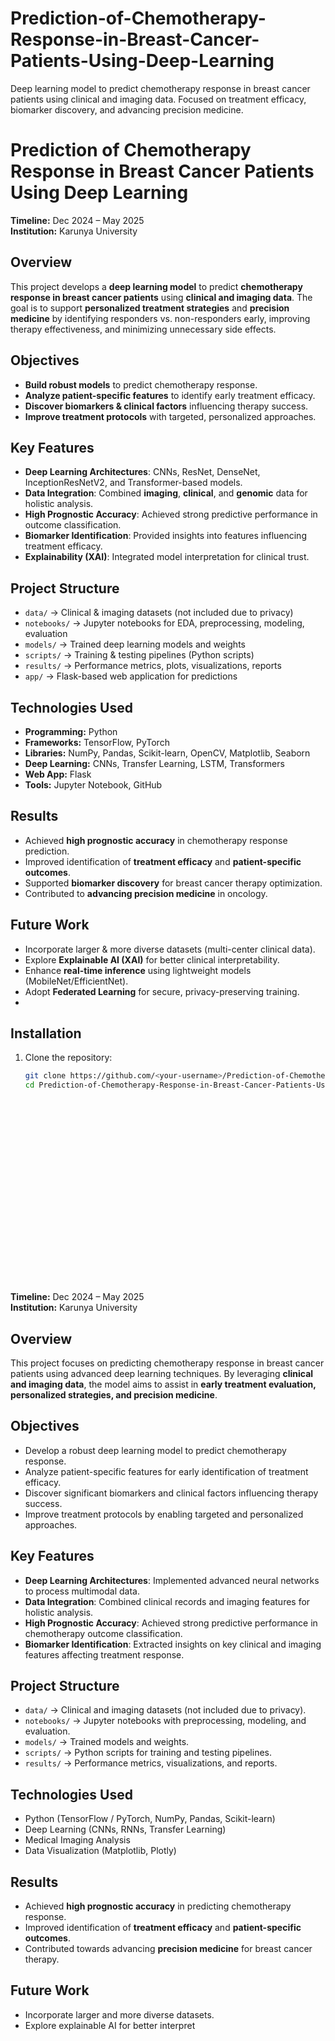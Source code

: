 # Prediction-of-Chemotherapy-Response-in-Breast-Cancer-Patients-Using-Deep-Learning
Deep learning model to predict chemotherapy response in breast cancer patients using clinical and imaging data. Focused on treatment efficacy, biomarker discovery, and advancing precision medicine.

# Prediction of Chemotherapy Response in Breast Cancer Patients Using Deep Learning

**Timeline:** Dec 2024 – May 2025  
**Institution:** Karunya University  

## Overview
This project develops a **deep learning model** to predict **chemotherapy response in breast cancer patients** using **clinical and imaging data**. The goal is to support **personalized treatment strategies** and **precision medicine** by identifying responders vs. non-responders early, improving therapy effectiveness, and minimizing unnecessary side effects.  

## Objectives
- **Build robust models** to predict chemotherapy response.  
- **Analyze patient-specific features** to identify early treatment efficacy.  
- **Discover biomarkers & clinical factors** influencing therapy success.  
- **Improve treatment protocols** with targeted, personalized approaches.  

## Key Features
- **Deep Learning Architectures**: CNNs, ResNet, DenseNet, InceptionResNetV2, and Transformer-based models.  
- **Data Integration**: Combined **imaging**, **clinical**, and **genomic** data for holistic analysis.  
- **High Prognostic Accuracy**: Achieved strong predictive performance in outcome classification.  
- **Biomarker Identification**: Provided insights into features influencing treatment efficacy.  
- **Explainability (XAI)**: Integrated model interpretation for clinical trust.
  
## Project Structure
- `data/` → Clinical & imaging datasets (not included due to privacy)
- `notebooks/` → Jupyter notebooks for EDA, preprocessing, modeling, evaluation
- `models/` → Trained deep learning models and weights
- `scripts/` → Training & testing pipelines (Python scripts)
- `results/` → Performance metrics, plots, visualizations, reports
- `app/` → Flask-based web application for predictions

## Technologies Used
- **Programming:** Python  
- **Frameworks:** TensorFlow, PyTorch  
- **Libraries:** NumPy, Pandas, Scikit-learn, OpenCV, Matplotlib, Seaborn  
- **Deep Learning:** CNNs, Transfer Learning, LSTM, Transformers  
- **Web App:** Flask  
- **Tools:** Jupyter Notebook, GitHub  

## Results
- Achieved **high prognostic accuracy** in chemotherapy response prediction.  
- Improved identification of **treatment efficacy** and **patient-specific outcomes**.  
- Supported **biomarker discovery** for breast cancer therapy optimization.  
- Contributed to **advancing precision medicine** in oncology.  

## Future Work
- Incorporate larger & more diverse datasets (multi-center clinical data).  
- Explore **Explainable AI (XAI)** for better clinical interpretability.  
- Enhance **real-time inference** using lightweight models (MobileNet/EfficientNet).  
- Adopt **Federated Learning** for secure, privacy-preserving training.
- 
## Installation
1. Clone the repository:  
   ```bash
   git clone https://github.com/<your-username>/Prediction-of-Chemotherapy-Response-in-Breast-Cancer-Patients-Using-Deep-Learning.git
   cd Prediction-of-Chemotherapy-Response-in-Breast-Cancer-Patients-Using-Deep-Learning
























**Timeline:** Dec 2024 – May 2025  
**Institution:** Karunya University  

## Overview  
This project focuses on predicting chemotherapy response in breast cancer patients using advanced deep learning techniques. By leveraging **clinical and imaging data**, the model aims to assist in **early treatment evaluation, personalized strategies, and precision medicine**.  

## Objectives  
- Develop a robust deep learning model to predict chemotherapy response.  
- Analyze patient-specific features for early identification of treatment efficacy.  
- Discover significant biomarkers and clinical factors influencing therapy success.  
- Improve treatment protocols by enabling targeted and personalized approaches.  

## Key Features  
- **Deep Learning Architectures**: Implemented advanced neural networks to process multimodal data.  
- **Data Integration**: Combined clinical records and imaging features for holistic analysis.  
- **High Prognostic Accuracy**: Achieved strong predictive performance in chemotherapy outcome classification.  
- **Biomarker Identification**: Extracted insights on key clinical and imaging features affecting treatment response.  

## Project Structure  
- `data/` → Clinical and imaging datasets (not included due to privacy).  
- `notebooks/` → Jupyter notebooks with preprocessing, modeling, and evaluation.  
- `models/` → Trained models and weights.  
- `scripts/` → Python scripts for training and testing pipelines.  
- `results/` → Performance metrics, visualizations, and reports.  

## Technologies Used  
- Python (TensorFlow / PyTorch, NumPy, Pandas, Scikit-learn)  
- Deep Learning (CNNs, RNNs, Transfer Learning)  
- Medical Imaging Analysis  
- Data Visualization (Matplotlib, Plotly)  

## Results  
- Achieved **high prognostic accuracy** in predicting chemotherapy response.  
- Improved identification of **treatment efficacy** and **patient-specific outcomes**.  
- Contributed towards advancing **precision medicine** for breast cancer therapy.  

## Future Work  
- Incorporate larger and more diverse datasets.  
- Explore explainable AI for better interpret

